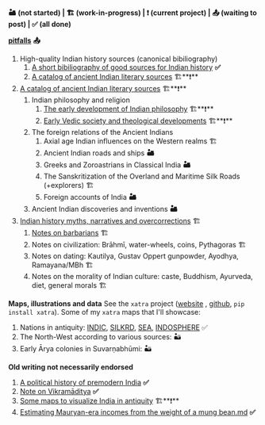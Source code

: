 **🏜️ (not started) | 🏗️ (work-in-progress) | ❗ (current project) | 📤 (waiting to post) | ✅ (all done)**

**[pitfalls](pitfalls.md)** **📤**

1. High-quality Indian history sources (canonical bibiliography)
    1. [A short bibiliography of good sources for Indian history](sources_secondary.md) **✅**
    2. [A catalog of ancient Indian literary sources](sources_primary.md) 🏗️**❗**
2. [A catalog of ancient Indian literary sources](contradictions.md) 🏗️**❗**
    1. Indian philosophy and religion
        1. [The early development of Indian philosophy](philosophy.md) 🏗️**❗**
        2. [Early Vedic society and theological developments](theology.md) 🏗️**❗**
    2. The foreign relations of the Ancient Indians
        1. Axial age Indian influences on the Western realms 🏗️
        2. Ancient Indian roads and ships **🏜️**
        3. Greeks and Zoroastrians in Classical India **🏜️**
        4. The Sanskritization of the Overland and Maritime Silk Roads (+explorers) 🏗️
        5. Foreign accounts of India **🏜️**
    3. Ancient Indian discoveries and inventions **🏜️**
3. [Indian history myths, narratives and overcorrections](myths.md) 🏗️
    1. [Notes on barbarians](notes_barbarians.md) 🏗️
    2. Notes on civilization: Brāhmī, water-wheels, coins, Pythagoras 🏗️
    3. Notes on dating: Kautilya, Gustav Oppert gunpowder, Ayodhya, Ramayana/MBh 🏗️
    4. Notes on the morality of Indian culture: caste, Buddhism, Ayurveda, diet, general morals 🏗️

**Maps, illustrations and data**
See the `xatra` project ([website](https://srajma.github.io/xatra/) , [github](https://github.com/srajma/xatra), `pip install xatra`). Some of my `xatra` maps that I'll showcase:
1. Nations in antiquity: [INDIC](https://srajma.github.io/xatra/examples/nations/INDIC.html), [SILKRD](https://srajma.github.io/xatra/examples/nations/SILKRD.html), [SEA](https://srajma.github.io/xatra/examples/nations/SEA.html), [INDOSPHERE](https://srajma.github.io/xatra/examples/nations/INDOSPHERE.html) ✅
2. The North-West according to various sources: 🏜️
3. Early Ārya colonies in Suvarṇabhūmi: 🏜️

**Old writing not necessarily endorsed**

1. [A political history of premodern India](old/political_history.md) **✅**
2. [Note on Vikramāditya](https://www.reddit.com/r/IndiaSpeaks/comments/rh8dmd/vikramaditya_reconstructing_the_interregnum_of_57/) **✅**
3. [Some maps to visualize India in antiquity](maps.md) 🏗️**❗**
4. [Estimating Mauryan-era incomes from the weight of a mung bean.md](Articles/mauryan_incomes.md) **✅**
